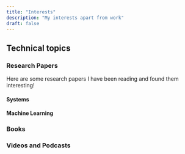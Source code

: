 ```yaml
---
title: "Interests"
description: "My interests apart from work"
draft: false
---
```


## Technical topics

### Research Papers
Here are some research papers I have been reading and found them interesting!

#### Systems

#### Machine Learning


### Books

### Videos and Podcasts




